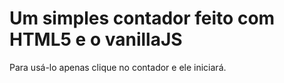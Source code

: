# Um simples contador feito com HTML5 e o vanillaJS

Para usá-lo apenas clique no contador e ele iniciará.
